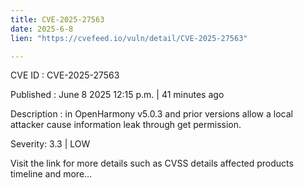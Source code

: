 ```yaml
---
title: CVE-2025-27563
date: 2025-6-8
lien: "https://cvefeed.io/vuln/detail/CVE-2025-27563"

---
```


CVE ID : CVE-2025-27563

Published :  June 8
2025
12:15 p.m. | 41 minutes ago

Description : in OpenHarmony v5.0.3 and prior versions allow a local attacker cause information leak through get permission.

Severity: 3.3 | LOW

Visit the link for more details
such as CVSS details
affected products
timeline
and more...
